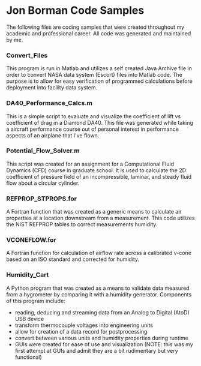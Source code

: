 # Jon Borman Code Samples
The following files are coding samples that were created throughout my academic and
professional career.  All code was generated and maintained by me.

### Convert_Files
This program is run in Matlab and utilizes a self created Java Archive file in order to 
convert NASA data system (Escort) files into Matlab code.  The purpose is to allow for easy
verification of programmed calculations before deployment into facility data system.

### DA40_Performance_Calcs.m
This is a simple script to evaluate and visualize the coefficient of lift vs coefficient of 
drag in a Diamond DA40.  This file was generated while taking a aircraft performance course 
out of personal interest in performance aspects of an airplane that I've flown.

### Potential_Flow_Solver.m
This script was created for an assignment for a Computational Fluid Dynamics (CFD) course
in graduate school.  It is used to calculate the 2D coefficient of pressure field of an 
incompressible, laminar, and steady fluid flow about a circular cylinder.

### REFPROP_STPROPS.for
A Fortran function that was created as a generic means to calculate air properties at a 
location downstream from a measurement.  This code utilizes the NIST REFPROP tables to correct
measurements humidity.

### VCONEFLOW.for
A Fortran function for calculation of airflow rate across a calibrated v-cone based on an
ISO standard and corrected for humidity.

### Humidity_Cart
A Python program that was created as a means to validate data measured from a hygrometer by
comparing it with a humidity generator.  Components of this program include:
 - reading, deducing and streaming data from an Analog to Digital (AtoD) USB device
 - transform thermocouple voltages into engineering units
 - allow for creation of a data record for postprocessing
 - convert between various units and humidity properties during runtime
 - GUIs were created for ease of use and visualization (NOTE: this was my first attempt at GUIs
   and admit they are a bit rudimentary but very functional)
